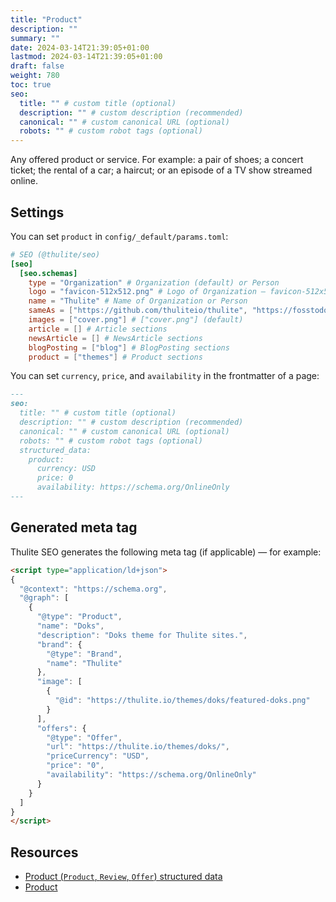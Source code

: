 ```yaml
---
title: "Product"
description: ""
summary: ""
date: 2024-03-14T21:39:05+01:00
lastmod: 2024-03-14T21:39:05+01:00
draft: false
weight: 780
toc: true
seo:
  title: "" # custom title (optional)
  description: "" # custom description (recommended)
  canonical: "" # custom canonical URL (optional)
  robots: "" # custom robot tags (optional)
---
```


Any offered product or service. For example: a pair of shoes; a concert ticket; the rental of a car; a haircut; or an episode of a TV show streamed online.

## Settings

You can set `product` in `config/_default/params.toml`:

```toml {title="params.toml"}
# SEO (@thulite/seo)
[seo]
  [seo.schemas]
    type = "Organization" # Organization (default) or Person
    logo = "favicon-512x512.png" # Logo of Organization — favicon-512x512.png (default)
    name = "Thulite" # Name of Organization or Person
    sameAs = ["https://github.com/thuliteio/thulite", "https://fosstodon.org/@thulite"] # E.g. ["https://github.com/thuliteio/thulite", "https://fosstodon.org/@thulite"]
    images = ["cover.png"] # ["cover.png"] (default)
    article = [] # Article sections
    newsArticle = [] # NewsArticle sections
    blogPosting = ["blog"] # BlogPosting sections
    product = ["themes"] # Product sections
```

You can set `currency`, `price`, and `availability` in the frontmatter of a page:

```md
---
seo:
  title: "" # custom title (optional)
  description: "" # custom description (recommended)
  canonical: "" # custom canonical URL (optional)
  robots: "" # custom robot tags (optional)
  structured_data:
    product:
      currency: USD
      price: 0
      availability: https://schema.org/OnlineOnly
---
```

## Generated meta tag

Thulite SEO generates the following meta tag (if applicable) — for example:

```html
<script type="application/ld+json">
{
  "@context": "https://schema.org",
  "@graph": [
    {
      "@type": "Product",
      "name": "Doks",
      "description": "Doks theme for Thulite sites.",
      "brand": {
        "@type": "Brand",
        "name": "Thulite"
      },
      "image": [
        {
          "@id": "https://thulite.io/themes/doks/featured-doks.png"
        }
      ],
      "offers": {
        "@type": "Offer",
        "url": "https://thulite.io/themes/doks/",
        "priceCurrency": "USD",
        "price": "0",
        "availability": "https://schema.org/OnlineOnly"
      }
    }
  ]
}
</script>
```

## Resources

- [Product (`Product`, `Review`, `Offer`) structured data](https://developers.google.com/search/docs/appearance/structured-data/product)
- [Product](https://schema.org/Product)
